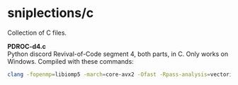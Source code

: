 # sniplections/c
Collection of C files.


**PDROC-d4.c**<br/>
Python discord Revival-of-Code segment 4, both parts, in C. Only works on Windows. Compiled with these commands:
```bash
clang -fopenmp=libiomp5 -march=core-avx2 -Ofast -Rpass-analysis=vectorize PDROC-d4.c
```
